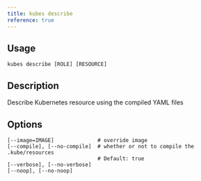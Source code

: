 ```yaml
---
title: kubes describe
reference: true
---
```


## Usage

    kubes describe [ROLE] [RESOURCE]

## Description

Describe Kubernetes resource using the compiled YAML files


## Options

```
[--image=IMAGE]              # override image
[--compile], [--no-compile]  # whether or not to compile the .kube/resources
                             # Default: true
[--verbose], [--no-verbose]  
[--noop], [--no-noop]        
```

